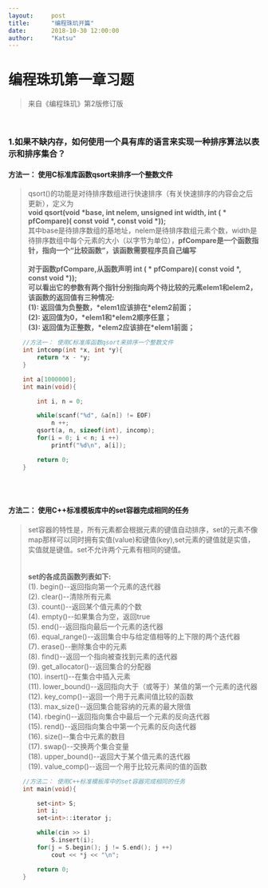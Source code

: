```yaml
---
layout:     post
title:      "编程珠玑开篇"
date:       2018-10-30 12:00:00
author:     "Katsu"
---
```

# 编程珠玑第一章习题
>来自《编程珠玑》第2版修订版
<br>

### 1.如果不缺内存，如何使用一个具有库的语言来实现一种排序算法以表示和排序集合？<br>
#### 方法一： 使用C标准库函数qsort来排序一个整数文件
>qsort()的功能是对待排序数组进行快速排序（有关快速排序的内容会之后更新），定义为<br>
__void qsort(void *base, int nelem, unsigned int width, int ( * pfCompare)( const void *, const void *));__<br>
其中base是待排序数组的基地址，nelem是待排序数组元素个数，width是待排序数组中每个元素的大小（以字节为单位），__pfCompare是一个函数指针，指向一个“比较函数”，该函数需要程序员自己编写__<br><br>
__对于函数pfCompare,从函数声明    int ( * pfCompare)( const void *, const void *));<br>__
__可以看出它的参数有两个指针分别指向两个待比较的元素elem1和elem2，该函数的返回值有三种情况:<br>__
__(1): 返回值为负整数，\*elem1应该排在\*elem2前面；<br>__
__(2): 返回值为0，\*elem1和\*elem2顺序任意；<br>__
__(3): 返回值为正整数，\*elem2应该排在\*elem1前面；__

```c
    //方法一： 使用C标准库函数qsort来排序一个整数文件
    int intcomp(int *x, int *y){
        return *x - *y;
    }

    int a[1000000];
    int main(void){

        int i, n = 0;

        while(scanf("%d", &a[n]) != EOF)
            n ++;
        qsort(a, n, sizeof(int), incomp);
        for(i = 0; i < n; i ++)
            printf("%d\n", a[i]);

        return 0;
    }
```
<br><br>
#### 方法二： 使用C++标准模板库中的set容器完成相同的任务
>set容器的特性是，所有元素都会根据元素的键值自动排序，set的元素不像map那样可以同时拥有实值(value)和键值(key),set元素的键值就是实值，实值就是键值。set不允许两个元素有相同的键值。<br><br><br>
__set的各成员函数列表如下:__<br>
> (1). begin()--返回指向第一个元素的迭代器<br>
> (2). clear()--清除所有元素<br>
> (3). count()--返回某个值元素的个数<br>
> (4). empty()--如果集合为空，返回true<br>
> (5). end()--返回指向最后一个元素的迭代器<br>
> (6). equal_range()--返回集合中与给定值相等的上下限的两个迭代器<br>
> (7). erase()--删除集合中的元素<br>
> (8). find()--返回一个指向被查找到元素的迭代器<br>
> (9). get_allocator()--返回集合的分配器<br>
> (10). insert()--在集合中插入元素<br>
> (11). lower_bound()--返回指向大于（或等于）某值的第一个元素的迭代器<br>
> (12). key_comp()--返回一个用于元素间值比较的函数<br>
> (13). max_size()--返回集合能容纳的元素的最大限值<br>
> (14). rbegin()--返回指向集合中最后一个元素的反向迭代器<br>
> (15). rend()--返回指向集合中第一个元素的反向迭代器<br>
> (16). size()--集合中元素的数目<br>
> (17). swap()--交换两个集合变量<br>
> (18). upper_bound()--返回大于某个值元素的迭代器<br>
> (19). value_comp()--返回一个用于比较元素间的值的函数<br>

```cpp
    //方法二： 使用C++标准模板库中的set容器完成相同的任务
    int main(void){

        set<int> S;
        int i;
        set<int>::iterator j;

        while(cin >> i)
            S.insert(i);
        for(j = S.begin(); j != S.end(); j ++)
            cout << *j << "\n";

        return 0;
    }
```